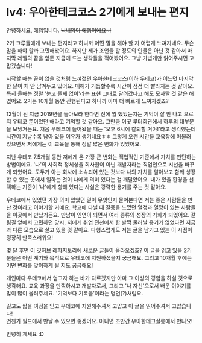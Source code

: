 # lv4: 우아한테크코스 2기에게 보내는 편지
안녕하세요, 에헴입니다. ~~닉네임이 에헴이에요~!~~

2기 크루들에게 보내는 편지라고 하니까 어떤 말을 해야 할 지 어렵게 느껴지네요. 무슨 말을 해야 할까 고민해봤어요. 하지만 제가 조언을 할 정도의 인물은 아닌 것 같아서 마지막 레벨의 끝을 앞둔 지금에 드는 생각들을 적어봤어요. 그냥 가볍게만 읽어주시면 고맙겠습니다!

시작할 때는 끝이 없을 것처럼 느껴졌던 우아한테크코스(이하 우테코)가 어느덧 마지막 한 달이 채 안 남겨두고 있어요. 매해가 거듭할수록 시간이 점점 더 빨라지는 것 같아요. 특히 올해는 정말 '눈코 뜰새 없이'라는 표현 그대로 달려갔다고 해도 모자랄 것 같은 해였어요. 2기는 10개월 동안 진행된다고 하니까 아마 더 빠르게 느껴지겠죠?

12월이 된 지금 2019년을 돌아보라 한다면 전에 뭘 했었는지는 기억이 잘 안 나고 오로지 우테코 뿐이었던 해라고 기억할 것 같아요. 그만큼 이곳 루터회관에서 하루의 대부분을 보냈거든요. 처음 우테코에 들어왔을 때는 '오후 6시에 칼퇴할 거야!'라고 생각했는데 시간이 지날수록 남아 있을 이유가 생기네요ㅎㅎ 그렇게 오랜 시간을 교육장에 머물러 있으면서 저에게는 이 교육을 통해 정말 많은 변화가 있었어요.

지난 우테코 7.5개월 동안 저에게 온 가장 큰 변화는 직업적인 기준에서 가치를 판단하는 방법이에요. '나'의 사회적 정체성을 회사원이 아닌 개발자라는 직업인으로 시선을 바꾸게 되었어요. 모두가 아는 회사에 소속되어 있는 것보다 나의 가치를 알아보고 함께 성장할 수 있는 곳에서 일하는 것이 나에게 의미 있다는 걸 깨달았어요. 내가 있을 환경을 선택하는 기준이 '나'에게 향해 있다는 사실은 강력한 용기를 주는 것 같아요.

우테코에서 있었던 가장 의미 있었던 일이 무엇인지 물어본다면 저는 좋은 사람들을 만난 것이라고 이야기할 거예요. 학교에 다닐 때 갈증을 느꼈던 열정과 열망이 있는 사람들을 이곳에서 만났거든요. 만남이 인연이 되면서 여러 종류의 성장의 기회가 되었어요. 갈림길 앞에서 고민하던 당시, 저에게 취업 전선에서 한 발짝 물러날 용기가 없었다면 지금과 다른 모습으로 살고 있을 것 같아요. 다행스럽게도 저는 글을 남기고 있는 이 시점이 굉장히 만족스러워요!

몇 달 후면 이 깃허브 레파지토리에 새로운 글들이 올라오겠죠? 이 글을 읽고 있을 2기분들은 어떤 계기와 목적으로 우테코에 지원하셨을지 궁금해요. 그리고 10개월 후에는 어떤 변화를 맞이하게 될 지도 궁금해요!

개인마다 우테코에서 얻고자 하는 바가 다르겠지만 아마 그 이상의 경험을 하실 것으로 생각해요. 교육 과정을 만끽하시고 개발자로서, 그리고 '나 자신'으로서 배운 이야기를 많이 많이 올려주세요. '기억보다 기록을'이라는 명언(?)처럼요.

길고도 짧을 여정을 믿고 우테코에 지원해주셔서 고맙고 이 글을 읽어주셔서 고맙습니다!<br>
언젠가 필드에서 만날 수 있으면 좋겠어요. 아니면 조만간 우아한테크살롱에서 만나요!

안녕히 계세요 :D
